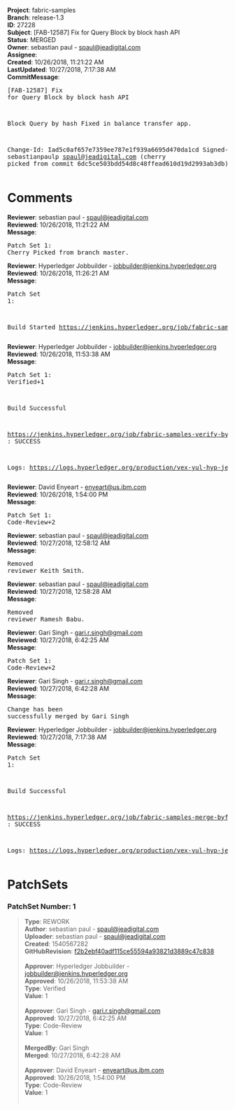 <strong>Project</strong>: fabric-samples<br><strong>Branch</strong>: release-1.3<br><strong>ID</strong>: 27228<br><strong>Subject</strong>: [FAB-12587] Fix for Query Block by block hash API<br><strong>Status</strong>: MERGED<br><strong>Owner</strong>: sebastian paul - spaul@jeadigital.com<br><strong>Assignee</strong>:<br><strong>Created</strong>: 10/26/2018, 11:21:22 AM<br><strong>LastUpdated</strong>: 10/27/2018, 7:17:38 AM<br><strong>CommitMessage</strong>:<br><pre>[FAB-12587] Fix for Query Block by block hash API

Block Query by hash Fixed in balance transfer app.

Change-Id: Iad5c0af657e7359ee787e1f939a6695d470da1cd
Signed-off-by: sebastianpaulp <spaul@jeadigital.com>
(cherry picked from commit 6dc5ce503bdd54d8c48ffead610d19d2993ab3db)
</pre><h1>Comments</h1><strong>Reviewer</strong>: sebastian paul - spaul@jeadigital.com<br><strong>Reviewed</strong>: 10/26/2018, 11:21:22 AM<br><strong>Message</strong>: <pre>Patch Set 1: Cherry Picked from branch master.</pre><strong>Reviewer</strong>: Hyperledger Jobbuilder - jobbuilder@jenkins.hyperledger.org<br><strong>Reviewed</strong>: 10/26/2018, 11:26:21 AM<br><strong>Message</strong>: <pre>Patch Set 1:

Build Started https://jenkins.hyperledger.org/job/fabric-samples-verify-byfn-release-1.3/25/</pre><strong>Reviewer</strong>: Hyperledger Jobbuilder - jobbuilder@jenkins.hyperledger.org<br><strong>Reviewed</strong>: 10/26/2018, 11:53:38 AM<br><strong>Message</strong>: <pre>Patch Set 1: Verified+1

Build Successful 

https://jenkins.hyperledger.org/job/fabric-samples-verify-byfn-release-1.3/25/ : SUCCESS

Logs: https://logs.hyperledger.org/production/vex-yul-hyp-jenkins-3/fabric-samples-verify-byfn-release-1.3/25</pre><strong>Reviewer</strong>: David Enyeart - enyeart@us.ibm.com<br><strong>Reviewed</strong>: 10/26/2018, 1:54:00 PM<br><strong>Message</strong>: <pre>Patch Set 1: Code-Review+2</pre><strong>Reviewer</strong>: sebastian paul - spaul@jeadigital.com<br><strong>Reviewed</strong>: 10/27/2018, 12:58:12 AM<br><strong>Message</strong>: <pre>Removed reviewer Keith Smith.</pre><strong>Reviewer</strong>: sebastian paul - spaul@jeadigital.com<br><strong>Reviewed</strong>: 10/27/2018, 12:58:28 AM<br><strong>Message</strong>: <pre>Removed reviewer Ramesh Babu.</pre><strong>Reviewer</strong>: Gari Singh - gari.r.singh@gmail.com<br><strong>Reviewed</strong>: 10/27/2018, 6:42:25 AM<br><strong>Message</strong>: <pre>Patch Set 1: Code-Review+2</pre><strong>Reviewer</strong>: Gari Singh - gari.r.singh@gmail.com<br><strong>Reviewed</strong>: 10/27/2018, 6:42:28 AM<br><strong>Message</strong>: <pre>Change has been successfully merged by Gari Singh</pre><strong>Reviewer</strong>: Hyperledger Jobbuilder - jobbuilder@jenkins.hyperledger.org<br><strong>Reviewed</strong>: 10/27/2018, 7:17:38 AM<br><strong>Message</strong>: <pre>Patch Set 1:

Build Successful 

https://jenkins.hyperledger.org/job/fabric-samples-merge-byfn-release-1.3/6/ : SUCCESS

Logs: https://logs.hyperledger.org/production/vex-yul-hyp-jenkins-3/fabric-samples-merge-byfn-release-1.3/6</pre><h1>PatchSets</h1><h3>PatchSet Number: 1</h3><blockquote><strong>Type</strong>: REWORK<br><strong>Author</strong>: sebastian paul - spaul@jeadigital.com<br><strong>Uploader</strong>: sebastian paul - spaul@jeadigital.com<br><strong>Created</strong>: 1540567282<br><strong>GitHubRevision</strong>: [f2b2ebf40adf115ce55594a93821d3889c47c838](https://github.com/hyperledger/fabric-samples/commit/f2b2ebf40adf115ce55594a93821d3889c47c838)<br><br><strong>Approver</strong>: Hyperledger Jobbuilder - jobbuilder@jenkins.hyperledger.org<br><strong>Approved</strong>: 10/26/2018, 11:53:38 AM<br><strong>Type</strong>: Verified<br><strong>Value</strong>: 1<br><br><strong>Approver</strong>: Gari Singh - gari.r.singh@gmail.com<br><strong>Approved</strong>: 10/27/2018, 6:42:25 AM<br><strong>Type</strong>: Code-Review<br><strong>Value</strong>: 1<br><br><strong>MergedBy</strong>: Gari Singh<br><strong>Merged</strong>: 10/27/2018, 6:42:28 AM<br><br><strong>Approver</strong>: David Enyeart - enyeart@us.ibm.com<br><strong>Approved</strong>: 10/26/2018, 1:54:00 PM<br><strong>Type</strong>: Code-Review<br><strong>Value</strong>: 1<br><br></blockquote>